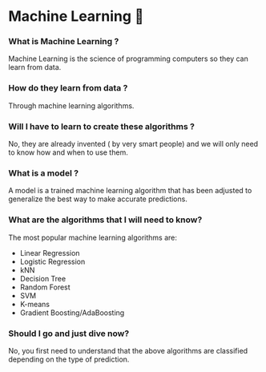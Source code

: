 # Machine Learning 🦾

### What is Machine Learning ?
Machine Learning is the science of programming computers so they can learn from data.

### How do they learn from data ?
Through machine learning algorithms.

### Will I have to learn to create these algorithms ?
No, they are already invented ( by very smart people) and we will only need to know how and when to use them.

### What is a model ?
A model is a trained machine learning algorithm that has been adjusted to generalize the best way to make accurate predictions.

### What are the algorithms that I will need to know?
The most popular machine learning algorithms are:

- Linear Regression
- Logistic Regression
- kNN
- Decision Tree
- Random Forest
- SVM
- K-means
- Gradient Boosting/AdaBoosting

### Should I go and just dive now?
No, you first need to understand that the above algorithms are classified depending on the type of prediction.
